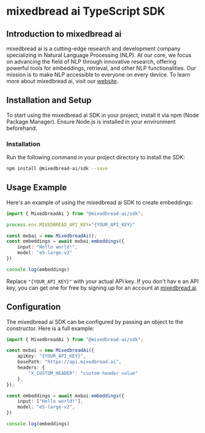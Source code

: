 # mixedbread ai TypeScript SDK

## Introduction to mixedbread ai
mixedbread ai is a cutting-edge research and development company specializing in Natural Language Processing (NLP). At our core, we focus on advancing the field of NLP through innovative research, offering powerful tools for embeddings, retrieval, and other NLP functionalities. Our mission is to make NLP accessible to everyone on every device. To learn more about mixedbread ai, visit our [website](https://mixedbread.ai/).

## Installation and Setup

To start using the mixedbread ai SDK in your project, install it via npm (Node Package Manager). Ensure Node.js is installed in your environment beforehand.

### Installation

Run the following command in your project directory to install the SDK:

```bash
npm install @mixedbread-ai/sdk --save
```

## Usage Example

Here's an example of using the mixedbread ai SDK to create embeddings:

```typescript
import { MixedbreadAi } from "@mixedbread-ai/sdk";

process.env.MIXEDBREAD_API_KEY="{YOUR_API_KEY}"

const mxbai = new MixedbreadAi();
const embeddings = await mxbai.embeddings({
    input: "Hello world!",
    model: "e5-large-v2"
})

console.log(embeddings)
```

Replace `"{YOUR_API_KEY}"` with your actual API key. If you don't hav e an API key, you can get one for free by signing up for an account at [mixedbread.ai](https://mixedbread.ai/).

## Configuration

The mixedbread ai SDK can be configured by passing an object to the constructor. Here is a full example:
    
```typescript
import { MixedbreadAi } from "@mixedbread-ai/sdk";

const mxbai = new MixedbreadAi({
    apiKey: "{YOUR_API_KEY}",
    basePath: "https://api.mixedbread.ai",
    headers: {
        "X_CUSTOM_HEADER": "custom header value"
    },
});

const embeddings = await mxbai.embeddings({
    input: ["Hello world!"],
    model: "e5-large-v2",
})

console.log(embeddings)
```
